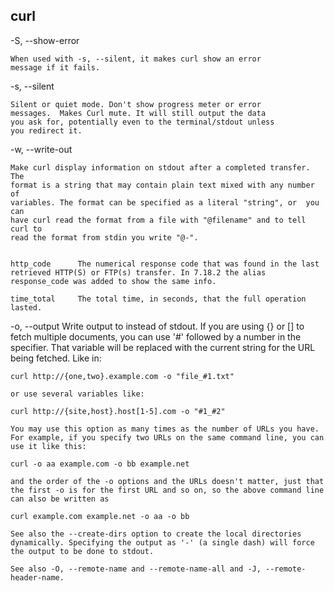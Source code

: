 ## curl

-S, --show-error

    When used with -s, --silent, it makes curl show an error
    message if it fails.

-s, --silent

    Silent or quiet mode. Don't show progress meter or error
    messages.  Makes Curl mute. It will still output the data
    you ask for, potentially even to the terminal/stdout unless
    you redirect it.

-w, --write-out <format>

    Make curl display information on stdout after a completed transfer. The
    format is a string that may contain plain text mixed with any number of
    variables. The format can be specified as a literal "string", or  you can
    have curl read the format from a file with "@filename" and to tell curl to
    read the format from stdin you write "@-".


    http_code      The numerical response code that was found in the last retrieved HTTP(S) or FTP(s) transfer. In 7.18.2 the alias response_code was added to show the same info.

    time_total     The total time, in seconds, that the full operation lasted.

-o, --output <file>
    Write output to <file> instead of stdout. If you are using {} or [] to fetch multiple documents, you can use '#' followed by a number in the <file> specifier. That variable will be replaced with the current string
    for the URL being fetched. Like in:

    curl http://{one,two}.example.com -o "file_#1.txt"

    or use several variables like:

    curl http://{site,host}.host[1-5].com -o "#1_#2"

    You may use this option as many times as the number of URLs you have. For example, if you specify two URLs on the same command line, you can use it like this:

    curl -o aa example.com -o bb example.net

    and the order of the -o options and the URLs doesn't matter, just that the first -o is for the first URL and so on, so the above command line can also be written as

    curl example.com example.net -o aa -o bb

    See also the --create-dirs option to create the local directories dynamically. Specifying the output as '-' (a single dash) will force the output to be done to stdout.

    See also -O, --remote-name and --remote-name-all and -J, --remote-header-name.


